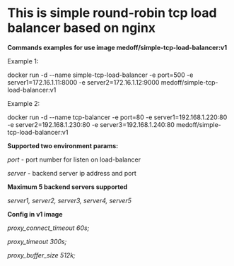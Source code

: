 <h1>This is simple round-robin tcp load balancer based on nginx</h1>

<b>Commands examples for use image medoff/simple-tcp-load-balancer:v1</b>

Example 1:

docker run -d --name simple-tcp-load-balancer -e port=500 -e server1=172.16.1.11:8000 -e server2=172.16.1.12:9000 medoff/simple-tcp-load-balancer:v1

Example 2:

docker run -d --name tcp-balancer -e port=80 -e server1=192.168.1.220:80 -e server2=192.168.1.230:80 -e server3=192.168.1.240:80 medoff/simple-tcp-load-balancer:v1

<b>Supported two environment params:</b>

*port* - port number for listen on load-balancer

*server* - backend server ip address and port

<b>Maximum 5 backend servers supported</b>

*server1, server2, server3, server4, server5*

<b>Config in v1 image</b>

*proxy_connect_timeout 60s;*

*proxy_timeout 300s;*

*proxy_buffer_size 512k;*
